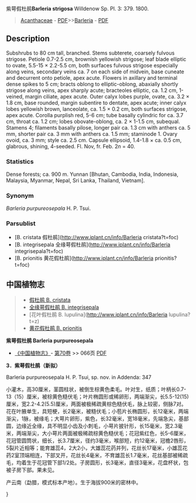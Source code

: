 紫萼假杜鹃**Barleria strigosa** Willdenow Sp. Pl. 3: 379. 1800.

> [Acanthaceae](Acanthaceae-爵床科.md) - [PDF](http://www.iplant.cn/foc/pdf/Acanthaceae.pdf)>>[Barleria](http://www.iplant.cn/info/Barleria?t=foc) - [PDF](http://www.iplant.cn/foc/pdf/Barleria.pdf)

## Description

Subshrubs to 80 cm tall, branched. Stems subterete, coarsely fulvous strigose. Petiole 0.7-2.5 cm, brownish yellowish strigose; leaf blade elliptic to ovate, 5.5-15 × 2.2-5.5 cm, both surfaces fulvous strigose especially along veins, secondary veins ca. 7 on each side of midvein, base cuneate and decurrent onto petiole, apex acute. Flowers in axillary and terminal dense spikes to 5 cm; bracts oblong to elliptic-oblong, abaxially shortly strigose along veins, apex sharply acute; bracteoles elliptic, ca. 1.2 cm, 1-veined, margin ciliate, apex acute. Outer calyx lobes purple, ovate, ca. 3.2 × 1.8 cm, base rounded, margin subentire to dentate, apex acute; inner calyx lobes yellowish brown, lanceolate, ca. 1.5 × 0.2 cm, both surfaces strigose, apex acute. Corolla purplish red, 5-6 cm; tube basally cylindric for ca. 3.7 cm, throat ca. 1.2 cm; lobes obovate-oblong, ca. 2 × 1-1.5 cm, subequal. Stamens 4; filaments basally pilose, longer pair ca. 1.3 cm with anthers ca. 5 mm, shorter pair ca. 3 mm with anthers ca. 1.5 mm; staminode 1. Ovary ovoid, ca. 3 mm; style ca. 2.5 cm. Capsule ellipsoid, 1.4-1.8 × ca. 0.5 cm, glabrous, shining, 4-seeded. Fl. Nov, fr. Feb. 2*n* = 40.

### Statistics
Dense forests; ca. 900 m. Yunnan [Bhutan, Cambodia, India, Indonesia, Malaysia, Myanmar, Nepal, Sri Lanka, Thailand, Vietnam].

### Synonym
*Barleria purpureosepala* H. P. Tsui.

### Parsublist

* [B.  cristata  假杜鹃](http://www.iplant.cn/info/Barleria cristata?t=foc)
* [B.  integrisepala  全缘萼假杜鹃](http://www.iplant.cn/info/Barleria integrisepala?t=foc)
* [B.  prionitis  黄花假杜鹃](http://www.iplant.cn/info/Barleria prionitis?t=foc)

## 中国植物志

> * [假杜鹃  B.  cristata](Barleria-cristata-假杜鹃.md)
> * [全缘萼假杜鹃  B.  integrisepala](Barleria-integrisepala-全缘萼假杜鹃.md)
> * [花叶假杜鹃  B.  lupulina](http://www.iplant.cn/info/Barleria lupulina?t=z)
> * [黄花假杜鹃  B.  prionitis](Barleria-prionitis-黄花假杜鹃.md)

**紫萼假杜鹃 Barleria purpureosepala**

* [《中国植物志》](http://www.iplant.cn/frps)- [第70卷](http://www.iplant.cn/frps/vol/70) >> 066页 [PDF](http://www.iplant.cn/frps/pdf/70/066.pdf)

**3．紫萼假杜鹃（新拟）**

Barleria purpureosepala H. P. Tsui, sp. nov. in Addenda: 347

小灌木，高30厘米，茎圆柱状，被倒生棕黄色柔毛。叶对生，纸质；叶柄长0.7-13（15）厘米，被棕黄色糙伏毛；叶片椭圆形或稀卵形，两端渐尖，长5.5-12(15)厘米，宽2.2-4.2(5.5)厘米，两面被极稀疏黄棕色糙伏毛，脉上较密，侧脉7对。花在叶腋单生，具短梗，长2毫米，被糙伏毛；小苞片长椭圆形，长12毫米，两端渐尖，1脉，被缘毛；大萼片卵形，紫色，长32毫米，宽18毫米，先端急尖，基部圆，边缘近全缘，具不明显小齿及小刺毛，小萼片披针形，长15毫米，宽2.3毫米，两端渐尖，大小萼片两面被极稀疏棕黄色糙伏毛；花冠紫红色，长5-6厘米，花冠管圆筒状，细长，长3.7厘米，径约3毫米，喉部短，约12毫米，冠檐2唇形，5裂片近相等；能育雄蕊4，2大2小，大雄蕊花药并列，花丝长17毫米，小雄蕊花药2室顶端相连，下部叉开，花丝长4毫米，不育雄蕊长1.7毫米，花丝基部被稀疏毛，均着生于花冠管下部1/2处。子房圆形，长3毫米，直径3毫米，花盘杯状，包被子房下部。果未见。

产云南（勐腊，模式标本产地）。生于海拔900米的密林中。

}